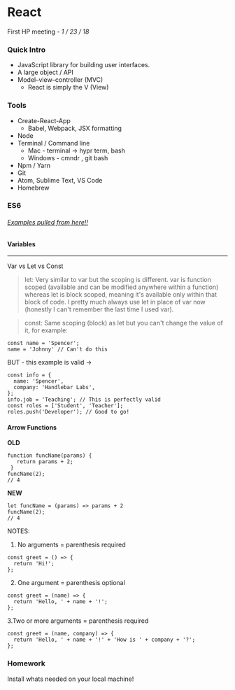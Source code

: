 # React 
First HP meeting - _1 / 23 / 18_

### Quick Intro

* JavaScript library for building user interfaces.
* A large object / API
* Model–view–controller (MVC) 
    * React is simply the V (View)

### Tools

* Create-React-App
   * Babel, Webpack, JSX formatting 
* Node
* Terminal / Command line 
   * Mac - terminal -> hypr term, bash
   * Windows - cmndr , git bash
* Npm / Yarn
* Git
* Atom, Sublime Text, VS Code
* Homebrew

### ES6
###### [Examples pulled from here!!](https://medium.com/the-react-native-log/a-brief-overview-of-es6-for-react-native-developers-15e7c68315da)

#### Variables 
-----
Var vs Let vs Const

>let: Very similar to var but the scoping is different. var is function scoped (available and can be modified anywhere within a function) whereas let is block scoped, meaning it's available only within that block of code. I pretty much always use let in place of var now (honestly I can't remember the last time I used var).

>const: Same scoping (block) as let but you can't change the value of it, for example:

```
const name = 'Spencer';
name = 'Johnny' // Can't do this
```

BUT - this example is valid -> 

```
const info = {
  name: 'Spencer',
  company: 'Handlebar Labs',
};
info.job = 'Teaching'; // This is perfectly valid
const roles = ['Student', 'Teacher'];
roles.push('Developer'); // Good to go!
```

#### Arrow Functions

**OLD**

```
function funcName(params) {
   return params + 2;
 }
funcName(2);
// 4
```

**NEW**

```
let funcName = (params) => params + 2
funcName(2);
// 4
```

NOTES: 
1. No arguments = parenthesis required
```
const greet = () => {
  return 'Hi!';
};
```

2. One argument = parenthesis optional

```
const greet = (name) => {
  return 'Hello, ' + name + '!';
};
```

3.Two or more arguments = parenthesis required

```
const greet = (name, company) => {
  return 'Hello, ' + name + '!' + 'How is ' + company + '?';
};
```

### Homework

Install whats needed on your local machine! 

